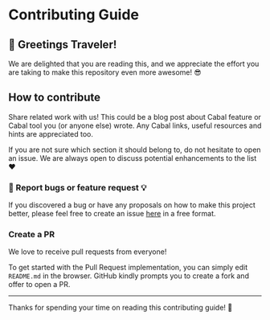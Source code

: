 # Contributing Guide

## :wave: Greetings Traveler!

We are delighted that you are reading this, and we appreciate the
effort you are taking to make this repository even more awesome!
:sunglasses:

## How to contribute

Share related work with us! This could be a blog post about Cabal
feature or Cabal tool you (or anyone else) wrote. Any Cabal links,
useful resources and hints are appreciated too.

If you are not sure which section it should belong to, do not hesitate
to open an issue. We are always open to discuss potential enhancements
to the list :heart:

### :bug: Report bugs or feature request :bulb:

If you discovered a bug or have any proposals on how to make this
project better, please feel free to create an issue
[here](https://github.com/kowainik/awesome-cabal/issues/new) in a free
format.

### Create a PR

We love to receive pull requests from everyone!

To get started with the Pull Request implementation, you can simply
edit `README.md` in the browser. GitHub kindly prompts you to create a
fork and offer to open a PR.

----------

Thanks for spending your time on reading this contributing guide! :sparkling_heart:
